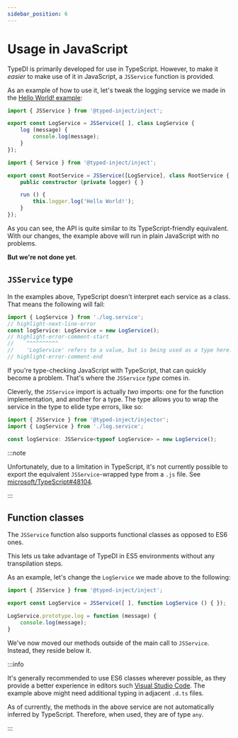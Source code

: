 ```yaml
---
sidebar_position: 6
---
```


# Usage in JavaScript

TypeDI is primarily developed for use in TypeScript.
However, to make it *easier* to make use of it in JavaScript, a `JSService` function is provided.

As an example of how to use it, let's tweak the logging service we made in the [Hello World! example](../../examples/hello-world.md):

```js title="src/log.service.js"
import { JSService } from '@typed-inject/inject';

export const LogService = JSService([ ], class LogService {
    log (message) {
        console.log(message);
    }
});
```

```ts title="src/root.service.js"
import { Service } from '@typed-inject/inject';

export const RootService = JSService([LogService], class RootService {
    public constructor (private logger) { }

    run () {
        this.logger.log('Hello World!');
    }
});
```

As you can see, the API is quite similar to its TypeScript-friendly equivalent.
With our changes, the example above will run in plain JavaScript with no problems.

**But we're not done yet**.

## `JSService` type

In the examples above, TypeScript doesn't interpret each service as a class. That means the following will fail:

```ts title="src/example.ts"
import { LogService } from './log.service';
// highlight-next-line-error
const logService: LogService = new LogService();
// highlight-error-comment-start
//    ^^^^^^^^^^
//    'LogService' refers to a value, but is being used as a type here. Did you mean 'typeof MyService'?
// highlight-error-comment-end
```

If you're type-checking JavaScript with TypeScript, that can quickly become a problem.
That's where the `JSService` *type* comes in.

Cleverly, the `JSService` import is actually *two* imports: one for the function implementation, and another for a type.
The type allows you to wrap the service in the type to elide type errors, like so:

```ts title="src/example.ts"
import { JSService } from '@typed-inject/injector';
import { LogService } from './log.service';

const logService: JSService<typeof LogService> = new LogService();
```

:::note

Unfortunately, due to a limitation in TypeScript, it's not currently possible to export the equivalent `JSService`-wrapped
type from a `.js` file.  See [microsoft/TypeScript#48104](https://github.com/microsoft/TypeScript/issues/48104).

:::

## Function classes

The `JSService` function also supports functional classes as opposed to ES6 ones.

This lets us take advantage of TypeDI in ES5 environments without any transpilation steps.

As an example, let's change the `LogService` we made above to the following:

```js title="src/log.service.js"
import { JSService } from '@typed-inject/inject';

export const LogService = JSService([ ], function LogService () { });

LogService.prototype.log = function (message) {
    console.log(message);
}
```

We've now moved our methods outside of the main call to `JSService`.
Instead, they reside below it.

:::info

It's generally recommended to use ES6 classes wherever possible, as they provide
a better experience in editors such [Visual Studio Code](https://code.visualstudio.com/). The example above might need additional typing in adjacent `.d.ts` files.

As of currently, the methods in the above service are not automatically inferred by
TypeScript. Therefore, when used, they are of type `any`.

:::
